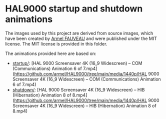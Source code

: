 # HAL9000 startup and shutdown animations

The images used by this project are derived from source images,
which have been created by [Armel FAUVEAU](https://github.com/armel)
and were published under the MIT license. The MIT license is provided 
in this folder.

The animations provided here are based on:
- [startup/](./startup/): [HAL 9000 Screensaver 4K (16_9 Widescreen) – COM (Communications) Animation 6 of 7.mp4](https://github.com/armel/HAL9000/tree/main/media/1440p/HAL 9000 Screensaver 4K \(16_9 Widescreen\) – COM \(Communications\) Animation 6 of 7.mp4)
- [shutdown/](./shutdown/): [HAL 9000 Screensaver 4K (16_9 Widescreen) – HIB (Hibernation) Animation 8 of 8.mp4](https://github.com/armel/HAL9000/tree/main/media/1440p/HAL 9000 Screensaver 4K \(16_9 Widescreen\) – HIB \(Hibernation\) Animation 8 of 8.mp4)
